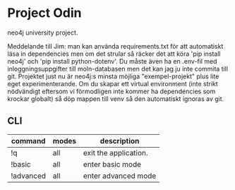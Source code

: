 # Project Odin

neo4j university project.

Meddelande till Jim: man kan använda requirements.txt för att automatiskt läsa in dependencies men om det strular så räcker det att köra 'pip install neo4j' och 'pip install python-dotenv'. Du måste även ha en .env-fil med inloggningsuppgifter till moln-databasen men det kan jag ju inte commita till git. Projektet just nu är neo4j:s minsta möjliga "exempel-projekt" plus lite eget experimenterande. Om du skapar ett virtual environment (inte strikt nödvändigt eftersom vi förmodligen inte kommer ha dependencies som krockar globalt) så döp mappen till venv så den automatiskt ignoras av git.

## CLI

| command     | modes       | description |
|-------------|-------------|-------------|
| !q          | all         | exit the application. |
| !basic      | all         | enter basic mode |
| !advanced   | all         | enter advanced mode |
